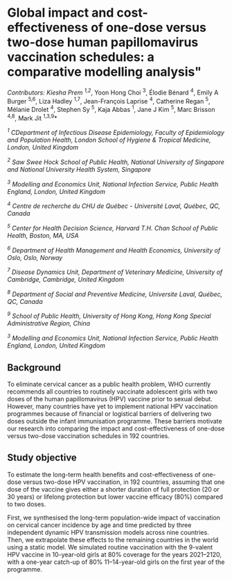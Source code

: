 # Global impact and cost-effectiveness of one-dose versus two-dose human papillomavirus vaccination schedules: a comparative modelling analysis"

*Contributors: Kiesha Prem <sup>1,2</sup>*, Yoon Hong Choi <sup>3</sup>, Élodie Bénard <sup>4</sup>, Emily A Burger <sup>5,6</sup>, Liza Hadley <sup>1,7</sup>, Jean-François Laprise <sup>4</sup>, Catherine Regan <sup>5</sup>, Mélanie Drolet <sup>4</sup>, Stephen Sy <sup>5</sup>, Kaja Abbas <sup>1</sup>, Jane J Kim <sup>5</sup>, Marc Brisson <sup>4,8</sup>, Mark Jit <sup>1,3,9</sup>*


  *<sup>1</sup> CDepartment of Infectious Disease Epidemiology, Faculty of Epidemiology and Population Health, London School of Hygiene & Tropical Medicine, London, United Kingdom* 
  
  *<sup>2</sup> Saw Swee Hock School of Public Health, National University of Singapore and National University Health System, Singapore* 

  *<sup>3</sup> Modelling and Economics Unit, National Infection Service, Public Health England, London, United Kingdom* 

  *<sup>4</sup> Centre de recherche du CHU de Québec - Université Laval, Québec, QC, Canada*

  *<sup>5</sup> Center for Health Decision Science, Harvard T.H. Chan School of Public Health, Boston, MA, USA* 

  *<sup>6</sup> Department of Health Management and Health Economics, University of Oslo, Oslo, Norway* 

  *<sup>7</sup> Disease Dynamics Unit, Department of Veterinary Medicine, University of Cambridge, Cambridge, United Kingdom* 

  *<sup>8</sup> Department of Social and Preventive Medicine, Universite Laval, Québec, QC, Canada* 

  *<sup>9</sup> School of Public Health, University of Hong Kong, Hong Kong Special Administrative Region, China* 


  *<sup>3</sup> Modelling and Economics Unit, National Infection Service, Public Health England, London, United Kingdom* 


## Background
To eliminate cervical cancer as a public health problem, WHO currently recommends all countries to routinely vaccinate adolescent girls with two doses of the human papillomavirus (HPV) vaccine prior to sexual debut. However, many countries have yet to implement national HPV vaccination programmes because of financial or logistical barriers of delivering two doses outside the infant immunisation programme. These barriers motivate our research into comparing the impact and cost-effectiveness of one-dose versus two-dose vaccination schedules in 192 countries.

## Study objective
To estimate the long-term health benefits and cost-effectiveness of one-dose versus two-dose HPV vaccination, in 192 countries, assuming that one dose of the vaccine gives either a shorter duration of full protection (20 or 30 years) or lifelong protection but lower vaccine efficacy (80%) compared to two doses. 

First, we synthesised the long-term population-wide impact of vaccination on cervical cancer incidence by age and time predicted by three independent dynamic HPV transmission models across nine countries. Then, we extrapolate these effects to the remaining countries in the world using a static model. We simulated routine vaccination with the 9-valent HPV vaccine in 10-year-old girls at 80% coverage for the years 2021–2120, with a one-year catch-up of 80% 11–14-year-old girls on the first year of the programme.
